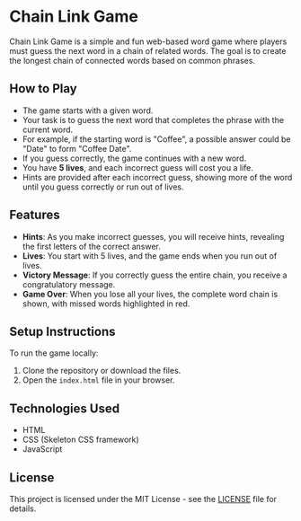 # Chain Link Game

Chain Link Game is a simple and fun web-based word game where players must guess the next word in a chain of related words. The goal is to create the longest chain of connected words based on common phrases.

## How to Play

- The game starts with a given word.
- Your task is to guess the next word that completes the phrase with the current word.
- For example, if the starting word is "Coffee", a possible answer could be "Date" to form "Coffee Date".
- If you guess correctly, the game continues with a new word.
- You have **5 lives**, and each incorrect guess will cost you a life.
- Hints are provided after each incorrect guess, showing more of the word until you guess correctly or run out of lives.

## Features

- **Hints**: As you make incorrect guesses, you will receive hints, revealing the first letters of the correct answer.
- **Lives**: You start with 5 lives, and the game ends when you run out of lives.
- **Victory Message**: If you correctly guess the entire chain, you receive a congratulatory message.
- **Game Over**: When you lose all your lives, the complete word chain is shown, with missed words highlighted in red.

## Setup Instructions

To run the game locally:
1. Clone the repository or download the files.
2. Open the `index.html` file in your browser.

## Technologies Used

- HTML
- CSS (Skeleton CSS framework)
- JavaScript

## License

This project is licensed under the MIT License - see the [LICENSE](LICENSE) file for details.


